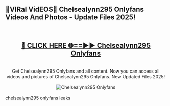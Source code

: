 <h2>🔴VIRal VidEOS🔴 Chelsealynn295 Onlyfans Videos And Photos - Update Files 2025!</h2>
<br>
<div align="center">
<h2><a href="https://virallinks.top/odZfE0" rel="nofollow">🔴 CLICK HERE 🌐==►► Chelsealynn295 Onlyfans</a></h2>
<br>
Get Chelsealynn295 Onlyfans and all content. Now you can access all videos and pictures of Chelsealynn295 Onlyfans. New Updated Files 2025!
<br>
<br>
<a href="https://virallinks.top/odZfE0" rel="nofollow" data-target="animated-image.originalLink"><img src="https://i.imgur.com/dJHk4Zq.gif)" alt="Chelsealynn295 Onlyfans" style="max-width: 100%; display: inline-block;" data-target="animated-image.originalImage"></a>
</div>
<br>
chelsealynn295 onlyfans leaks